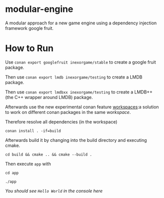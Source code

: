 # modular-engine
A modular approach for a new game engine using a dependency injection framework google fruit.

# How to Run

Use
`conan export googlefruit inexorgame/stable`
to create a google fruit package.

Then use
`conan export lmdb inexorgame/testing`
to create a LMDB package.

Then use
`conan export lmdbxx inexorgame/testing`
to create a LMDB++ (the C++ wrapper around LMDB) package.

Afterwards use the new experimental conan feature [workspaces](https://docs.conan.io/en/latest/developing_packages/workspaces.html):a solution to work on different conan packages in the same *workspace*.

Therefore resolve all dependencies (in the workspace)

`conan install . -if=build`

Afterwards build it by changing into the build directory and executing cmake.


`cd build && cmake .. && cmake --build .`

Then execute `app` with

`cd app`

`./app`


*You should see `Hello World` in the console here*